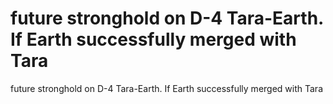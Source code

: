 # future stronghold on D-4 Tara-Earth. If Earth successfully merged with Tara

future stronghold on D-4 Tara-Earth. If Earth successfully merged with Tara